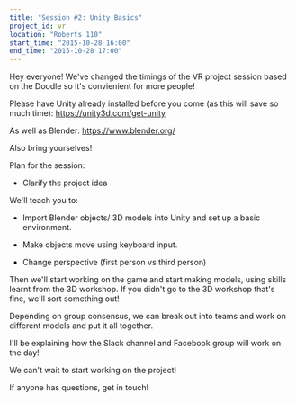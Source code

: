 ```yaml
---
title: "Session #2: Unity Basics"
project_id: vr
location: "Roberts 110"
start_time: "2015-10-28 16:00"
end_time: "2015-10-28 17:00"
---
```


Hey everyone! We've changed the timings of the VR project session based on the Doodle so it's convienient for more people!

Please have Unity already installed before you come (as this will save so much time): <https://unity3d.com/get-unity>

As well as Blender: <https://www.blender.org/>

Also bring yourselves!

Plan for the session:

* Clarify the project idea

We'll teach you to:

* Import Blender objects/ 3D models into Unity and set up a basic environment.

* Make objects move using keyboard input.

* Change perspective (first person vs third person)

Then we'll start working on the game and start making models, using skills learnt from the 3D workshop. If you didn't go to the 3D workshop that's fine, we'll sort something out!

Depending on group consensus, we can break out into teams and work on different models and put it all together.

I'll be explaining how the Slack channel and Facebook group will work on the day!

We can't wait to start working on the project!

If anyone has questions, get in touch!
